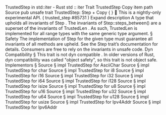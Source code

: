 TrustedStep in std::iter - Rust
std
::
iter
Trait
TrustedStep
Copy item path
Source
pub unsafe trait TrustedStep:
Step
+
Copy
{ }
🔬
This is a nightly-only experimental API. (
trusted_step
#85731
)
Expand description
A type that upholds all invariants of
Step
.
The invariants of
Step::steps_between()
are a superset of the invariants
of
TrustedLen
. As such,
TrustedLen
is implemented for all range
types with the same generic type argument.
§
Safety
The implementation of
Step
for the given type must guarantee all
invariants of all methods are upheld. See the
Step
trait’s documentation
for details. Consumers are free to rely on the invariants in unsafe code.
Dyn Compatibility
§
This trait is
not
dyn compatible
.
In older versions of Rust, dyn compatibility was called "object safety", so this trait is not object safe.
Implementors
§
Source
§
impl
TrustedStep
for
AsciiChar
Source
§
impl
TrustedStep
for
char
Source
§
impl
TrustedStep
for
i8
Source
§
impl
TrustedStep
for
i16
Source
§
impl
TrustedStep
for
i32
Source
§
impl
TrustedStep
for
i64
Source
§
impl
TrustedStep
for
i128
Source
§
impl
TrustedStep
for
isize
Source
§
impl
TrustedStep
for
u8
Source
§
impl
TrustedStep
for
u16
Source
§
impl
TrustedStep
for
u32
Source
§
impl
TrustedStep
for
u64
Source
§
impl
TrustedStep
for
u128
Source
§
impl
TrustedStep
for
usize
Source
§
impl
TrustedStep
for
Ipv4Addr
Source
§
impl
TrustedStep
for
Ipv6Addr